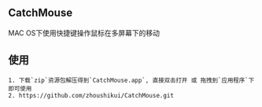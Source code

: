 ## CatchMouse
MAC OS下使用快捷键操作鼠标在多屏幕下的移动

## 使用
```
1. 下载`zip`资源包解压得到`CatchMouse.app`, 直接双击打开 或 拖拽到`应用程序`下即可使用
2. https://github.com/zhoushikui/CatchMouse.git
```
